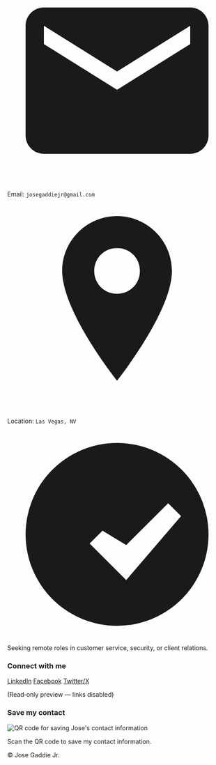 <!doctype html>
</div>
<div class="row" title="Email">
<svg class="icon" viewBox="0 0 24 24" fill="currentColor" aria-hidden="true"><path d="M20 4H4c-1.1 0-2 .9-2 2v12c0 1.1.9 2 2 2h16c1.1 0 2-.9 2-2V6c0-1.1-.9-2-2-2Zm0 4-8 5-8-5V6l8 5 8-5v2Z"/></svg>
<span>Email:</span>
<code>josegaddiejr@gmail.com</code>
</div>
<div class="row" title="Location">
<svg class="icon" viewBox="0 0 24 24" fill="currentColor" aria-hidden="true"><path d="M12 2C8.7 2 6 4.7 6 8c0 4.5 6 12 6 12s6-7.5 6-12c0-3.3-2.7-6-6-6Zm0 8.5c-1.4 0-2.5-1.1-2.5-2.5S10.6 5.5 12 5.5s2.5 1.1 2.5 2.5S13.4 10.5 12 10.5Z"/></svg>
<span>Location:</span>
<code>Las Vegas, NV</code>
</div>
</div>


<div class="pill" aria-label="Objective">
<svg class="icon" viewBox="0 0 24 24" fill="currentColor" aria-hidden="true"><path d="M12 2a10 10 0 1 0 10 10A10.011 10.011 0 0 0 12 2Zm1 15-4-4 1.41-1.41L13 13.17l4.59-4.58L19 10Z"/></svg>
Seeking remote roles in customer service, security, or client relations.
</div>
</section>


<!-- Right column: social + QR -->
<aside class="right" aria-label="Ways to connect (disabled)">
<div class="section">
<h3>Connect with me</h3>
<div class="links">
<!-- READ‑ONLY: links styled as chips, clicks disabled by CSS -->
<a class="chip" href="#" aria-disabled="true" tabindex="-1">LinkedIn</a>
<a class="chip" href="#" aria-disabled="true" tabindex="-1">Facebook</a>
<a class="chip" href="#" aria-disabled="true" tabindex="-1">Twitter/X</a>
</div>
<p class="sub small">(Read‑only preview — links disabled)</p>
</div>


<div class="section">
<h3>Save my contact</h3>
<div class="qr">
<!-- Replace src with your generated QR image file path -->
<img src="qr.png" alt="QR code for saving Jose's contact information" />
<p class="sub">Scan the QR code to save my contact information.</p>
</div>
</div>
</aside>
</div>
</article>
<footer>© <span id="y"></span> Jose Gaddie Jr.</footer>
</main>


<script>
// Decorative: update year automatically. Safe for read‑only view.
document.getElementById('y').textContent = new Date().getFullYear();
</script>
</body>
</html>
